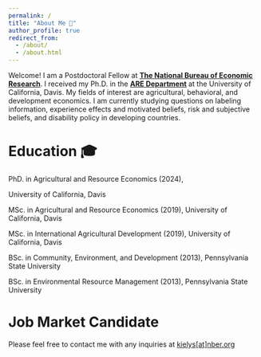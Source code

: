 ```yaml
---
permalink: /
title: "About Me 👋"
author_profile: true
redirect_from: 
  - /about/
  - /about.html
---
```


Welcome! I am a Postdoctoral Fellow at **[The National Bureau of Economic Research](https://www.nber.org/)**.
I received my Ph.D. in the **[ARE Department](https://are.ucdavis.edu/)** at the University of California, Davis.  My fields of interest are agricultural, behavioral, and development economics. I am currently studying questions on labeling information, experience effects and motivated beliefs, risk and subjective beliefs, and disability policy in developing countries.

Education 🎓
=========
PhD. in Agricultural and Resource Economics (2024),
<!--Dissertation: “”
Committee: Kristin Kiesel, Travis Lybbert, Anujit Chakraborty-->
University of California, Davis

MSc. in Agricultural and Resource Economics (2019),
University of California, Davis

MSc. in International Agricultural Development (2019),
University of California, Davis

BSc. in Community, Environment, and Development (2013),
Pennsylvania State University

BSc. in Environmental Resource Management (2013),
Pennsylvania State University

Job Market Candidate
====================
Please feel free to contact me with any inquiries at [kielys[at]nber.org](mailto:kielys@nber.org)
